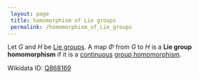 ```yaml
---
 layout: page
 title: homomorphism of Lie groups
 permalink: /homomorphism_of_Lie_groups
---
```

Let $G$ and $H$ be [Lie groups](https://defsmath.github.io/DefsMath/Lie_group). A map $\Phi$ from $G$ to $H$ is a **Lie group homomorphism** if it is a [continuous](https://defsmath.github.io/DefsMath/continuous) [group homomorphism](https://defsmath.github.io/DefsMath/group_homomorphism).

Wikidata ID: [Q868169](https://www.wikidata.org/wiki/Q868169)